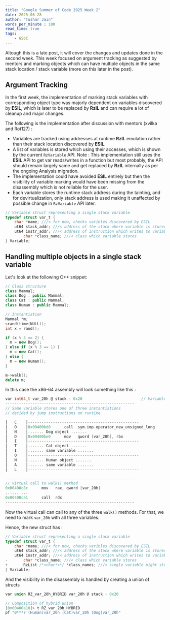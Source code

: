 ```yaml
---
title: "Google Summer of Code 2025 Week 2"
date: 2025-06-28
author: "Tushar Jain"
words_per_minute : 100
read_time: true
tags:
    - GSoC
---
```


Altough this is a late post, it will cover the changes and updates done in the second week. This week
focused on argument tracking as suggested by mentors and marking objects which can have multiple objects
in the same stack location / stack variable (more on this later in the post).

## Argument Tracking

In the first week, the implementation of marking stack variables with corresponding object type was majorly
dependent on variables discovered by **ESIL**, which is later to be replaced by **RzIL** and can require
a lot of cleanup and major changes.

The following is the implementation after discussion with mentors (xvilka and Rot127) :
- Variables are tracked using addresses at runtime **RzIL** emulation rather than their stack location
discovered by **ESIL**. 
- A list of variables is stored which using their accesses, which is shown by the current `RzVariable` API. Note : This
implementation still uses the **ESIL** API to get var reads/writes in a function but most probably, the API should remain largely same and get replaced by **RzIL** internally as per the ongoing Analysis migration.
- The implementation could have avoided **ESIL** entirely but then the visibility of variable marking would have been missing from the disassembly which is not reliable for the user.
- Each variable stores the runtime stack address during the tainting, and for devirtualization, only stack address is used making it unaffected by possible change in `RzVariable` API later.

```c
// Variable struct representing a single stack variable
typedef struct var_t {
	char *name; ///< for now, checks varibles discovered by ESIL
	ut64 stack_addr; ///< address of the stack where variable is stored according to RzIL VM
	ut64 instr_addr; ///< address of instruction which writes to variable
        char *class_name; ///< class which variable stores
} Variable;
```

## Handling multiple objects in a single stack variable

Let's look at the following C++ snippet:

```c++
// Class structure
class Mammal;
class Dog : public Mammal;
class Cat : public Mammal;
class Human : public Mammal;

// Instantiation
Mammal *m;
srand(time(NULL));
int x = rand();

if (x % 3 == 2) {
  m = new Dog();
} else if (x % 3 == 1) {
  m = new Cat();
} else {
  m = new Human();
}

m->walk();
delete m;
```

In this case the x86-64 assembly will look something like this :
```c
var int64_t var_20h @ stack - 0x20                          // Variable storing object
---------------------------------------------------------
// Same variable stores one of three instantiations
// decided by jump instructions on runtime

│   C    │-------------------------------------------------
│   O    │0x00400bd0      call  sym.imp.operator_new_unsigned_long
│   N    │....... Dog object .......
│   D    │0x00400be0      mov   qword [var_20h], rbx 
│   I    │-------------------------------------------------
│   T    │....... Cat object .......
│   I    │....... same variable .......
│   O    │-------------------------------------------------
│   N    │....... Human object .......
│   A    │....... same variable .......
│   L    │-------------------------------------------------

---------------------------------------------------------
// Virtual call to walk() method
0x00400c8c      mov   rax, qword [var_20h]
..........
0x00400ca1      call  rdx 
---------------------------------------------------------
```

Now the virtual call can call to any of the three `walk()` methods. For that, we need to mark
`var_20h` with all three variables.

Hence, the new struct has : 
```c
// Variable struct representing a single stack variable
typedef struct var_t {
	char *name; ///< for now, checks varibles discovered by ESIL
	ut64 stack_addr; ///< address of the stack where variable is stored according to RzIL VM
	ut64 instr_addr; ///< address of instruction which writes to variable
-       char *class_name; ///< class which variable stores
+       RzList /*<char*>*/ *class_names; ///< single variable might store multiple classes based on conditionals
} Variable;
```

And the visibility in the disassembly is handled by creating a union of structs
```c
var union RZ_var_20h_HYBRID var_20h @ stack - 0x20

// Composition of hybrid union
[0x00400a10]> t RZ_var_20h_HYBRID
pf "0***? (Human)var_20h (Cat)var_20h (Dog)var_20h"
```